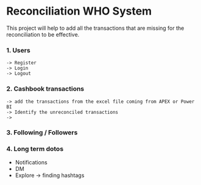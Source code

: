 # Reconciliation WHO System
This project will help to add all the transactions that are missing for the reconciliation to be effective.

### 1. Users
    -> Register
    -> Login
    -> Logout

### 2. Cashbook transactions
    -> add the transactions from the excel file coming from APEX or Power BI
    -> Identify the unreconciled transactions
    -> 

### 3. Following / Followers

### 4. Long term dotos
- Notifications
- DM
- Explore -> finding hashtags